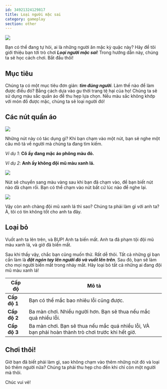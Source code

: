 ```yaml
---
id: 34921324129817
title: Loại người mặc sai
category: gameplay
section: other
---
```

![](https://help.studycat.com/hc/article_attachments/34921324100889)

Bạn có thể đang tự hỏi, ai là những người ăn mặc kỳ quặc này? Hãy để tôi giới thiệu bạn tới trò chơi ***Loại người mặc sai***! Trong hướng dẫn này, chúng ta sẽ học cách chơi. Bắt đầu thôi!

## Mục tiêu

Chúng ta có một mục tiêu đơn giản: ***tìm đúng người***. Làm thế nào để làm được điều đó? Bằng cách dựa vào gu thời trang tệ hại của họ! Chúng ta sẽ sử dụng màu sắc quần áo để thu hẹp lựa chọn. Nếu màu sắc không khớp với món đồ được mặc, chúng ta sẽ loại người đó!

## Các nút quần áo

**![](https://help.studycat.com/hc/article_attachments/34921310348441)**

Những nút này có tác dụng gì? Khi bạn chạm vào một nút, bạn sẽ nghe một câu mô tả về người mà chúng ta đang tìm kiếm.

*Ví dụ 1*: **Cô ấy đang mặc áo phông màu đỏ.**

*Ví dụ 2*: **Anh ấy không đội mũ màu xanh lá.**

![](https://help.studycat.com/hc/article_attachments/34921324104985)  

Nút sẽ chuyển sang màu vàng sau khi bạn đã chạm vào, để bạn biết nút nào đã chạm rồi. Bạn có thể chạm vào nút bất cứ lúc nào để nghe lại.

![](https://help.studycat.com/hc/article_attachments/34921324114329)

Vậy còn anh chàng đội mũ xanh lá thì sao? Chúng ta phải làm gì với anh ta? À, tôi có tin không tốt cho anh ta đây.

## Loại bỏ

Vuốt anh ta lên trên, và BỤP! Anh ta biến mất. Anh ta đã phạm tội đội mũ màu xanh lá, và giờ đã biến mất.

Sau khi thấy vậy, chắc bạn cũng muốn thử. Rất dễ thôi. Tất cả những gì bạn cần làm là ***đặt ngón tay lên người đó và vuốt lên trên***. Sau đó, bạn sẽ làm cho mọi người biến mất trong nháy mắt. Hãy loại bỏ tất cả những ai đang đội mũ màu xanh lá!

| Cấp độ | Mô tả |
| --- | --- |
| **Cấp độ 1** | Bạn có thể mắc bao nhiêu lỗi cũng được. |
| **Cấp độ 2** | Ba màn chơi. Nhiều người hơn. Bạn sẽ thua nếu mắc quá nhiều lỗi. |
| **Cấp độ 3** | Ba màn chơi. Bạn sẽ thua nếu mắc quá nhiều lỗi, VÀ bạn phải hoàn thành trò chơi trước khi hết giờ. |

## Chơi thôi!

Giờ bạn đã biết phải làm gì, sao không chạm vào thêm những nút đó và loại bỏ thêm người nữa? Chúng ta phải thu hẹp cho đến khi chỉ còn một người mà thôi.

Chúc vui vẻ!